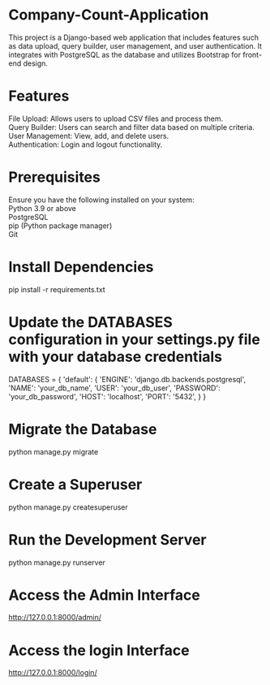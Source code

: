 # Company-Count-Application
This project is a Django-based web application that includes features such as data upload, query builder, user management, and user authentication. It integrates with PostgreSQL as the database and utilizes Bootstrap for front-end design.

# Features
File Upload: Allows users to upload CSV files and process them.  
Query Builder: Users can search and filter data based on multiple criteria.   
User Management: View, add, and delete users.   
Authentication: Login and logout functionality.   

# Prerequisites
Ensure you have the following installed on your system:    
Python 3.9 or above     
PostgreSQL      
pip (Python package manager)     
Git   

# Install Dependencies
pip install -r requirements.txt

# Update the DATABASES configuration in your settings.py file with your database credentials
DATABASES = {
    'default': {
        'ENGINE': 'django.db.backends.postgresql',
        'NAME': 'your_db_name',
        'USER': 'your_db_user',
        'PASSWORD': 'your_db_password',
        'HOST': 'localhost',
        'PORT': '5432',
    }
}

# Migrate the Database
python manage.py migrate

# Create a Superuser
python manage.py createsuperuser

# Run the Development Server
python manage.py runserver

# Access the Admin Interface
http://127.0.0.1:8000/admin/

#  Access the login Interface
http://127.0.0.1:8000/login/




